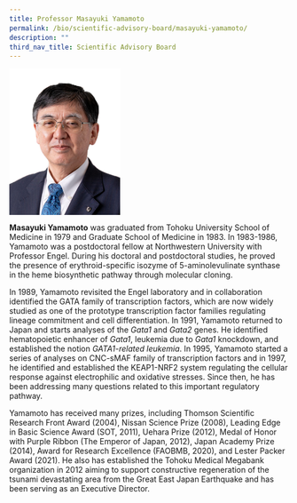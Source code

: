 ```yaml
---
title: Professor Masayuki Yamamoto
permalink: /bio/scientific-advisory-board/masayuki-yamamoto/
description: ""
third_nav_title: Scientific Advisory Board
---
```

<img src="/images/Bio/Scientific%20Advisory%20Board/masayuki-yamamoto_edit-white.jpg" align="center" style="width:200px">

**Masayuki Yamamoto** was graduated from Tohoku University School of Medicine in 1979 and Graduate School of Medicine in 1983. In 1983-1986, Yamamoto was a postdoctoral fellow at Northwestern University with Professor Engel. During his doctoral and postdoctoral studies, he proved the presence of erythroid-specific isozyme of 5-aminolevulinate synthase in the heme biosynthetic pathway through molecular cloning.

In 1989, Yamamoto revisited the Engel laboratory and in collaboration identified the GATA family of transcription factors, which are now widely studied as one of the prototype transcription factor families regulating lineage commitment and cell differentiation. In 1991, Yamamoto returned to Japan and starts analyses of the&nbsp;_Gata1_&nbsp;and&nbsp;_Gata2_&nbsp;genes. He identified hematopoietic enhancer of&nbsp;_Gata1_, leukemia due to&nbsp;_Gata1_&nbsp;knockdown, and established the notion&nbsp;_GATA1-related leukemia_.&nbsp;In 1995, Yamamoto started a series of analyses on CNC-sMAF family of transcription factors and in 1997, he identified and established the KEAP1-NRF2 system regulating the cellular response against electrophilic and oxidative stresses. Since then, he has been addressing many questions related to this important regulatory pathway.

Yamamoto has received many prizes, including Thomson Scientific Research Front Award (2004), Nissan Science Prize (2008),&nbsp;Leading Edge in Basic Science Award (SOT, 2011),&nbsp;Uehara Prize (2012),&nbsp;Medal of Honor with Purple Ribbon (The Emperor of Japan, 2012),&nbsp;Japan Academy Prize (2014), Award for Research Excellence (FAOBMB, 2020), and Lester Packer Award (2021).&nbsp;He also has established the Tohoku Medical Megabank organization in 2012 aiming to support constructive regeneration of the tsunami devastating area from the Great East Japan Earthquake and has been serving as an Executive Director.